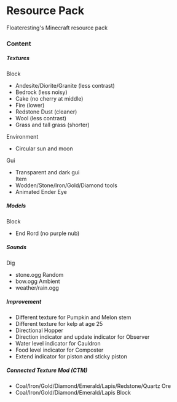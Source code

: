# Resource Pack
Floateresting's Minecraft resource pack
### Content
##### Textures
Block </br>
 - Andesite/Diorite/Granite (less contrast) </br>
 - Bedrock (less noisy) </br>
 - Cake (no cherry at middle) </br>
 - Fire (lower) </br>
 - Redstone Dust (cleaner) </br>
 - Wool (less contrast)</br>
 - Grass and tall grass (shorter) </br>

Environment </br>
 - Circular sun and moon </br>

Gui </br>
 - Transparent and dark gui </br>
Item </br>
 - Wodden/Stone/Iron/Gold/Diamond tools </br>
 - Animated Ender Eye </br>

##### Models
Block </br>
 - End Rord (no purple nub)</br>

##### Sounds
Dig </br>
 - stone.ogg
Random  </br>
 - bow.ogg
Ambient </br>
 - weather/rain.ogg </br>

##### Improvement
 - Different texture for Pumpkin and Melon stem </br>
 - Different texture for kelp at age 25
 - Directional Hopper </br>
 - Direction indicator and update indicator for Observer </br>
 - Water level indicator for Cauldron </br>
 - Food level indicator for Composter </br>
 - Extend indicator for piston and sticky piston

##### Connected Texture Mod (CTM)
 - Coal/Iron/Gold/Diamond/Emerald/Lapis/Redstone/Quartz Ore </br>
 - Coal/Iron/Gold/Diamond/Emerald/Lapis Block </br>
